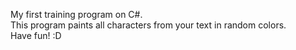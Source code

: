 My first training program on C#.  
This program paints all characters from your text in random colors.  
Have fun! :D